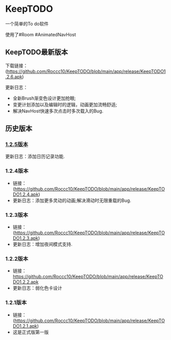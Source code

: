 # KeepTODO

一个简单的To do软件

使用了#Room #AnimatedNavHost

## KeepTODO最新版本

下载链接：(https://github.com/Roccc10/KeepTODO/blob/main/app/release/KeepTODO1.2.6.apk)

更新日志：
* 全新Brush渐变色设计更加抢眼;
* 变更计划添加以及编辑时的逻辑，动画更加流畅舒适;
* 解决NavHost快速多次点击时多次载入的Bug.

## 历史版本

### [1.2.5版本](https://github.com/Roccc10/KeepTODO/blob/main/app/release/KeepTODO1.2.5.apk)
更新日志：添加日历记录功能.

### 1.2.4版本
* 链接：(https://github.com/Roccc10/KeepTODO/blob/main/app/release/KeepTODO1.2.4.apk)
* 更新日志：添加更多灵动的动画;解决滑动时无限重载的Bug.

### 1.2.3版本
* 链接：(https://github.com/Roccc10/KeepTODO/blob/main/app/release/KeepTODO1.2.3.apk)
* 更新日志：增加夜间模式支持.

### 1.2.2版本
* 链接：https://github.com/Roccc10/KeepTODO/blob/main/app/release/KeepTODO1.2.2.apk
* 更新日志：弱化色卡设计

### 1.2.1版本
* 链接：(https://github.com/Roccc10/KeepTODO/blob/main/app/release/KeepTODO1.2.1.apk)
* 这是正式版第一版
